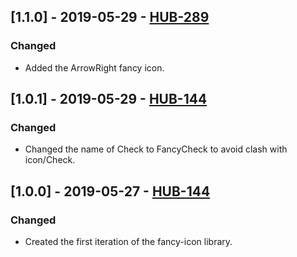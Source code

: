 ## [1.1.0] - 2019-05-29 - [HUB-289](https://creditandfinance.atlassian.net/browse/HUB-289)
### Changed
- Added the ArrowRight fancy icon.

## [1.0.1] - 2019-05-29 - [HUB-144](https://creditandfinance.atlassian.net/browse/HUB-144)
### Changed
- Changed the name of Check to FancyCheck to avoid clash with icon/Check.

## [1.0.0] - 2019-05-27 - [HUB-144](https://creditandfinance.atlassian.net/browse/HUB-144)
### Changed
- Created the first iteration of the fancy-icon library.
